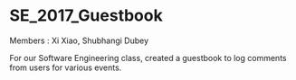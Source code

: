 # SE_2017_Guestbook

Members : Xi Xiao, Shubhangi Dubey

For our Software Engineering class, created a guestbook to log comments from users for various events.
